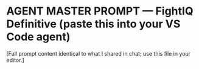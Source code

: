 # AGENT MASTER PROMPT — FightIQ Definitive (paste this into your VS Code agent)
[Full prompt content identical to what I shared in chat; use this file in your editor.]
